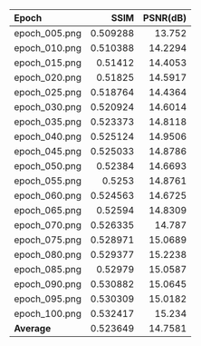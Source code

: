 | Epoch         |     SSIM |   PSNR(dB) |
|:--------------|---------:|-----------:|
| epoch_005.png | 0.509288 |    13.752  |
| epoch_010.png | 0.510388 |    14.2294 |
| epoch_015.png | 0.51412  |    14.4053 |
| epoch_020.png | 0.51825  |    14.5917 |
| epoch_025.png | 0.518764 |    14.4364 |
| epoch_030.png | 0.520924 |    14.6014 |
| epoch_035.png | 0.523373 |    14.8118 |
| epoch_040.png | 0.525124 |    14.9506 |
| epoch_045.png | 0.525033 |    14.8786 |
| epoch_050.png | 0.52384  |    14.6693 |
| epoch_055.png | 0.5253   |    14.8761 |
| epoch_060.png | 0.524563 |    14.6725 |
| epoch_065.png | 0.52594  |    14.8309 |
| epoch_070.png | 0.526335 |    14.787  |
| epoch_075.png | 0.528971 |    15.0689 |
| epoch_080.png | 0.529377 |    15.2238 |
| epoch_085.png | 0.52979  |    15.0587 |
| epoch_090.png | 0.530882 |    15.0645 |
| epoch_095.png | 0.530309 |    15.0182 |
| epoch_100.png | 0.532417 |    15.234  |
| **Average**   | 0.523649 |    14.7581 |